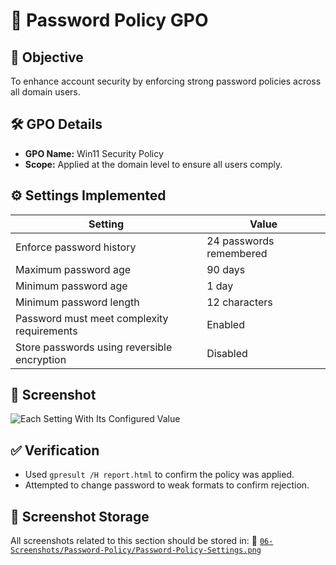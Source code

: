 # 🔐 Password Policy GPO

## 🎯 Objective
To enhance account security by enforcing strong password policies across all domain users.

## 🛠️ GPO Details
- **GPO Name:** Win11 Security Policy
- **Scope:** Applied at the domain level to ensure all users comply.

## ⚙️ Settings Implemented
| Setting                                  | Value                 |
|------------------------------------------|------------------------|
| Enforce password history                 | 24 passwords remembered |
| Maximum password age                     | 90 days                |
| Minimum password age                     | 1 day                  |
| Minimum password length                  | 12 characters          |
| Password must meet complexity requirements | Enabled             |
| Store passwords using reversible encryption | Disabled            |

## 📸 Screenshot
![Each Setting With Its Configured Value](https://github.com/user-attachments/assets/4938bd3a-8efd-421a-9a8c-82eaf0f54a4f)

## ✅ Verification
- Used `gpresult /H report.html` to confirm the policy was applied.
- Attempted to change password to weak formats to confirm rejection.


## 📁 Screenshot Storage
All screenshots related to this section should be stored in:
📂 [`06-Screenshots/Password-Policy/Password-Policy-Settings.png`](https://github.com/Hugh-Kumbi/Hugh-Kumbi-Active-Directory-Lab/blob/main/06-Screenshots/VII.%20Password-Policy/Password-Policy-Settings.md)
